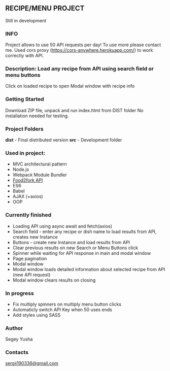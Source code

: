 ## RECIPE/MENU PROJECT
Still in development

### INFO
Project allows to use 50 API requests per day! To use more please contact me.
Used cors proxy (https://cors-anywhere.herokuapp.com/) to work correctly with API.

### Description: Load any recipe from API using search field or menu buttons
Click on loaded recipe to open Modal window with recipe info

### Getting Started
Download ZIP file, unpack and run index.html from DIST folder
No installation needed for testing.

### Project Folders
**dist** - Final distributed version
**src** - Development folder

### Used in project:
* MVC architectural pattern 
* Node.js
* Webpack Module Bundler
* [Food2fork API](https://www.food2fork.com/about/api)
* ES6
* Babel
* AJAX (+axios)
* OOP

### Currently finished
* Loading API using async await and fetch(axios)
* Search field - enter any recipe or dish name to load results from API, creates new Instance
* Buttons - create new Instance and load results from API
* Clear previous results on new Search or Menu Buttons click
* Spinner while waiting for API response in main and modal window
* Page pagination
* Modal window
* Modal window loads detailed information about selected recipe from API (new API request)
* Modal window clears results on closing

### In progress
* Fix multiply spinners on multiply menu button clicks
* Automaticly switch API Key when 50 uses ends
* Add styles using SASS

### Author
Segey Yusha
### Contacts
sergii190336@gmail.com

